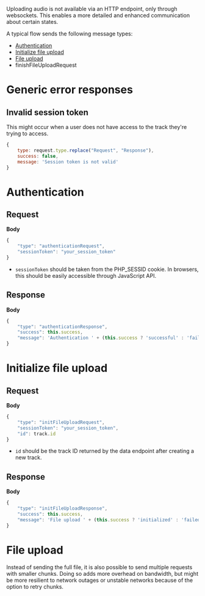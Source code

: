 Uploading audio is not available via an HTTP endpoint, only through websockets. This enables a more detailed and enhanced communication about certain states.

A typical flow sends the following message types:
- [Authentication](#Authentication)
- [Initialize file upload](#Initialize%20file%20upload)
- [File upload](#File%20upload)
- finishFileUploadRequest

# Generic error responses

## Invalid session token

This might occur when a user does not have access to the track they're trying to access.

```js
{  
    type: request.type.replace("Request", "Response"),
    success: false,
    message: 'Session token is not valid'
}
```

# Authentication

## Request

**Body**

```js
{
	"type": "authenticationRequest",
	"sessionToken": "your_session_token"
}
```

- `sessionToken` should be taken from the PHP_SESSID cookie. In browsers, this should be easily accessible through JavaScript API.

## Response

**Body**

```js
{  
    "type": "authenticationResponse",
    "success": this.success,
    "message": 'Authentication ' + (this.success ? 'successful' : 'failed')
}
```

# Initialize file upload

## Request

**Body**

```js
{
	"type": "initFileUploadRequest",
	"sessionToken": "your_session_token",
	"id": track.id
}
```

- `id` should be the track ID returned by the data endpoint after creating a new track.

## Response

**Body**

```js
{  
    "type": "initFileUploadResponse",
    "success": this.success,
    "message": 'File upload ' + (this.success ? 'initialized' : 'failed')
}
```

# File upload

Instead of sending the full file, it is also possible to send multiple requests with smaller chunks. Doing so adds more overhead on bandwidth, but might be more resilient to network outages or unstable networks because of the option to retry chunks.

